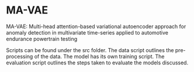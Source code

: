 # MA-VAE
MA-VAE: Multi-head attention-based variational autoencoder approach for anomaly detection in multivariate time-series applied to automotive endurance powertrain testing

Scripts can be found under the src folder. The data script outlines the pre-processing of the data. The model has its own training script. The evaluation script outlines the steps taken to evaluate the models discussed.
